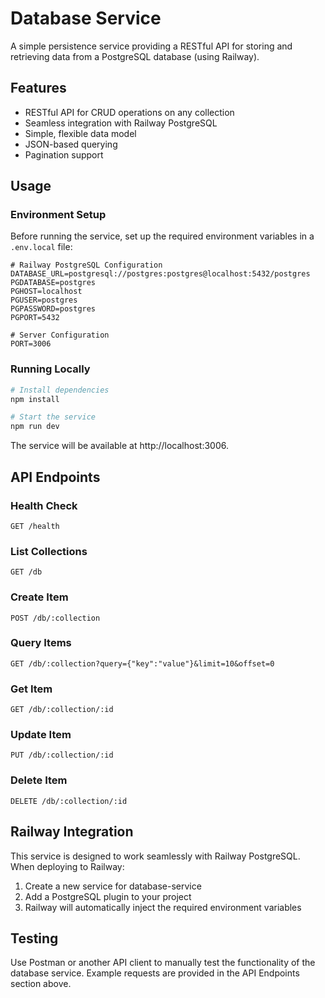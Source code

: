 # Database Service

A simple persistence service providing a RESTful API for storing and retrieving data from a PostgreSQL database (using Railway).

## Features

- RESTful API for CRUD operations on any collection
- Seamless integration with Railway PostgreSQL
- Simple, flexible data model
- JSON-based querying
- Pagination support

## Usage

### Environment Setup

Before running the service, set up the required environment variables in a `.env.local` file:

```
# Railway PostgreSQL Configuration
DATABASE_URL=postgresql://postgres:postgres@localhost:5432/postgres
PGDATABASE=postgres
PGHOST=localhost
PGUSER=postgres
PGPASSWORD=postgres
PGPORT=5432

# Server Configuration
PORT=3006
```

### Running Locally

```bash
# Install dependencies
npm install

# Start the service
npm run dev
```

The service will be available at http://localhost:3006.

## API Endpoints

### Health Check
```
GET /health
```

### List Collections
```
GET /db
```

### Create Item
```
POST /db/:collection
```

### Query Items
```
GET /db/:collection?query={"key":"value"}&limit=10&offset=0
```

### Get Item
```
GET /db/:collection/:id
```

### Update Item
```
PUT /db/:collection/:id
```

### Delete Item
```
DELETE /db/:collection/:id
```

## Railway Integration

This service is designed to work seamlessly with Railway PostgreSQL. When deploying to Railway:

1. Create a new service for database-service
2. Add a PostgreSQL plugin to your project
3. Railway will automatically inject the required environment variables

## Testing

Use Postman or another API client to manually test the functionality of the database service. Example requests are provided in the API Endpoints section above. 